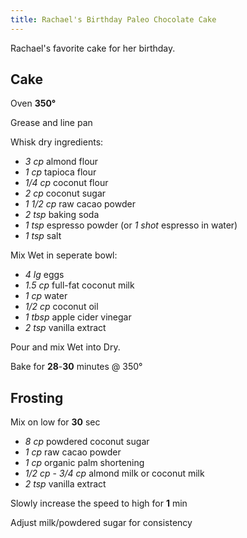 ```yaml
---
title: Rachael's Birthday Paleo Chocolate Cake
---
```


Rachael's favorite cake for her birthday.
<!--more-->

Cake
----

Oven **350°**

Grease and line pan

Whisk dry ingredients:
 - *3 cp* almond flour
 - *1 cp* tapioca flour
 - *1/4 cp* coconut flour
 - *2 cp* coconut sugar
 - *1 1/2 cp* raw cacao powder
 - *2 tsp* baking soda
 - *1 tsp* espresso powder (or *1 shot* espresso in water)
 - *1 tsp* salt

Mix Wet in seperate bowl:
 - *4 lg* eggs
 - *1.5 cp* full-fat coconut milk
 - *1 cp* water
 - *1/2 cp* coconut oil
 - *1 tbsp* apple cider vinegar
 - *2 tsp* vanilla extract

Pour and mix Wet into Dry.

Bake for **28**-**30** minutes @ 350°

Frosting
--------

Mix on low for **30** sec
 - *8 cp* powdered coconut sugar
 - *1 cp* raw cacao powder
 - *1 cp* organic palm shortening
 - *1/2 cp* - *3/4 cp* almond milk or coconut milk
 - *2 tsp* vanilla extract

Slowly increase the speed to high for **1** min

Adjust milk/powdered sugar for consistency
